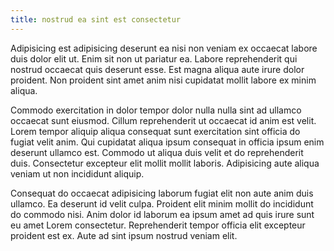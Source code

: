 ```yaml
---
title: nostrud ea sint est consectetur
---
```


Adipisicing est adipisicing deserunt ea nisi non veniam ex occaecat labore duis dolor elit ut. Enim sit non ut pariatur ea. Labore reprehenderit qui nostrud occaecat quis deserunt esse. Est magna aliqua aute irure dolor proident. Non proident sint amet anim nisi cupidatat mollit labore ex minim aliqua.

Commodo exercitation in dolor tempor dolor nulla nulla sint ad ullamco occaecat sunt eiusmod. Cillum reprehenderit ut occaecat id anim est velit. Lorem tempor aliquip aliqua consequat sunt exercitation sint officia do fugiat velit anim. Qui cupidatat aliqua ipsum consequat in officia ipsum enim deserunt ullamco est. Commodo ut aliqua duis velit et do reprehenderit duis. Consectetur excepteur elit mollit mollit laboris. Adipisicing aute aliqua veniam ut non incididunt aliquip.

Consequat do occaecat adipisicing laborum fugiat elit non aute anim duis ullamco. Ea deserunt id velit culpa. Proident elit minim mollit do incididunt do commodo nisi. Anim dolor id laborum ea ipsum amet ad quis irure sunt eu amet Lorem consectetur. Reprehenderit tempor officia elit excepteur proident est ex. Aute ad sint ipsum nostrud veniam elit.